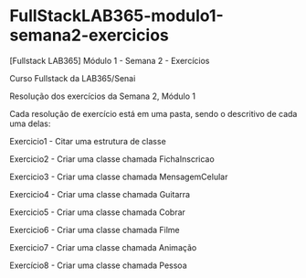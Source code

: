 # FullStackLAB365-modulo1-semana2-exercicios

[Fullstack LAB365] Módulo 1 - Semana 2 - Exercícios

Curso Fullstack da LAB365/Senai

Resolução dos exercícios da Semana 2, Módulo 1

Cada resolução de exercício está em uma pasta, sendo o descritivo de cada uma delas:

Exercicio1 - Citar uma estrutura de classe

Exercicio2 - Criar uma classe chamada FichaInscricao

Exercicio3 - Criar uma classe chamada MensagemCelular

Exercicio4 - Criar uma classe chamada Guitarra

Exercicio5 - Criar uma classe chamada Cobrar

Exercicio6 - Criar uma classe chamada Filme

Exercicio7 - Criar uma classe chamada Animação

Exercício8 - Criar uma classe chamada Pessoa
